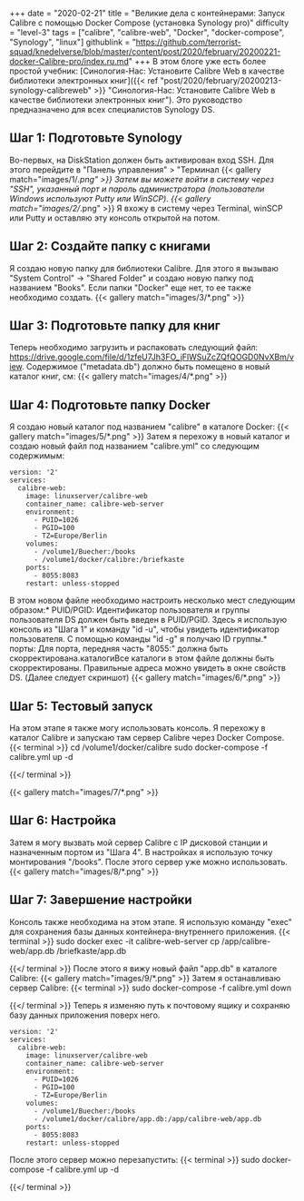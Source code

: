 +++
date = "2020-02-21"
title = "Великие дела с контейнерами: Запуск Calibre с помощью Docker Compose (установка Synology pro)"
difficulty = "level-3"
tags = ["calibre", "calibre-web", "Docker", "docker-compose", "Synology", "linux"]
githublink = "https://github.com/terrorist-squad/knedelverse/blob/master/content/post/2020/february/20200221-docker-Calibre-pro/index.ru.md"
+++
В этом блоге уже есть более простой учебник: [Синология-Нас: Установите Calibre Web в качестве библиотеки электронных книг]({{< ref "post/2020/february/20200213-synology-calibreweb" >}} "Синология-Нас: Установите Calibre Web в качестве библиотеки электронных книг"). Это руководство предназначено для всех специалистов Synology DS.
## Шаг 1: Подготовьте Synology
Во-первых, на DiskStation должен быть активирован вход SSH. Для этого перейдите в "Панель управления" > "Терминал
{{< gallery match="images/1/*.png" >}}
Затем вы можете войти в систему через "SSH", указанный порт и пароль администратора (пользователи Windows используют Putty или WinSCP).
{{< gallery match="images/2/*.png" >}}
Я вхожу в систему через Terminal, winSCP или Putty и оставляю эту консоль открытой на потом.
## Шаг 2: Создайте папку с книгами
Я создаю новую папку для библиотеки Calibre. Для этого я вызываю "System Control" -> "Shared Folder" и создаю новую папку под названием "Books". Если папки "Docker" еще нет, то ее также необходимо создать.
{{< gallery match="images/3/*.png" >}}

## Шаг 3: Подготовьте папку для книг
Теперь необходимо загрузить и распаковать следующий файл: https://drive.google.com/file/d/1zfeU7Jh3FO_jFlWSuZcZQfQOGD0NvXBm/view. Содержимое ("metadata.db") должно быть помещено в новый каталог книг, см:
{{< gallery match="images/4/*.png" >}}

## Шаг 4: Подготовьте папку Docker
Я создаю новый каталог под названием "calibre" в каталоге Docker:
{{< gallery match="images/5/*.png" >}}
Затем я перехожу в новый каталог и создаю новый файл под названием "calibre.yml" со следующим содержимым:
```
version: '2'
services:
  calibre-web:
    image: linuxserver/calibre-web
    container_name: calibre-web-server
    environment:
      - PUID=1026
      - PGID=100
      - TZ=Europe/Berlin
    volumes:
      - /volume1/Buecher:/books
      - /volume1/docker/calibre:/briefkaste
    ports:
      - 8055:8083
    restart: unless-stopped

```
В этом новом файле необходимо настроить несколько мест следующим образом:* PUID/PGID: Идентификатор пользователя и группы пользователя DS должен быть введен в PUID/PGID. Здесь я использую консоль из "Шага 1" и команду "id -u", чтобы увидеть идентификатор пользователя. С помощью команды "id -g" я получаю ID группы.* порты: Для порта, передняя часть "8055:" должна быть скорректирована.каталогиВсе каталоги в этом файле должны быть скорректированы. Правильные адреса можно увидеть в окне свойств DS. (Далее следует скриншот)
{{< gallery match="images/6/*.png" >}}

## Шаг 5: Тестовый запуск
На этом этапе я также могу использовать консоль. Я перехожу в каталог Calibre и запускаю там сервер Calibre через Docker Compose.
{{< terminal >}}
cd /volume1/docker/calibre
sudo docker-compose -f calibre.yml up -d

{{</ terminal >}}

{{< gallery match="images/7/*.png" >}}

## Шаг 6: Настройка
Затем я могу вызвать мой сервер Calibre с IP дисковой станции и назначенным портом из "Шага 4". В настройках я использую точку монтирования "/books". После этого сервер уже можно использовать.
{{< gallery match="images/8/*.png" >}}

## Шаг 7: Завершение настройки
Консоль также необходима на этом этапе. Я использую команду "exec" для сохранения базы данных контейнера-внутреннего приложения.
{{< terminal >}}
sudo docker exec -it calibre-web-server cp /app/calibre-web/app.db /briefkaste/app.db

{{</ terminal >}}
После этого я вижу новый файл "app.db" в каталоге Calibre:
{{< gallery match="images/9/*.png" >}}
Затем я останавливаю сервер Calibre:
{{< terminal >}}
sudo docker-compose -f calibre.yml down

{{</ terminal >}}
Теперь я изменяю путь к почтовому ящику и сохраняю базу данных приложения поверх него.
```
version: '2'
services:
  calibre-web:
    image: linuxserver/calibre-web
    container_name: calibre-web-server
    environment:
      - PUID=1026
      - PGID=100
      - TZ=Europe/Berlin
    volumes:
      - /volume1/Buecher:/books
      - /volume1/docker/calibre/app.db:/app/calibre-web/app.db
    ports:
      - 8055:8083
    restart: unless-stopped

```
После этого сервер можно перезапустить:
{{< terminal >}}
sudo docker-compose -f calibre.yml up -d

{{</ terminal >}}